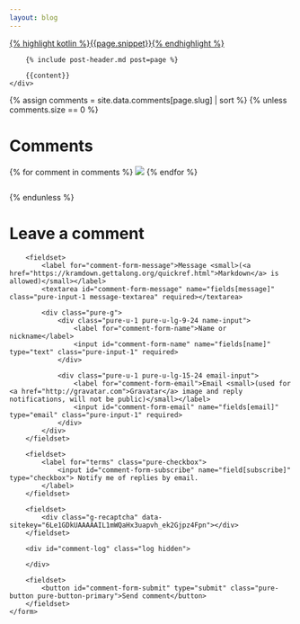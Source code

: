 ```yaml
---
layout: blog
---
```

<div class="blog-content">
    <div class="post-frame">
        <a href="{{post.url}}">
            <div class="cover snippet">
                {% highlight kotlin %}{{page.snippet}}{% endhighlight %}
            </div>
        </a>
        
        {% include post-header.md post=page %}
        
        {{content}}
    </div>
</div>

<div class="blog-content">
    {% assign comments = site.data.comments[page.slug] | sort %}
    {% unless comments.size == 0 %}
        <h1>Comments</h1>
        {% for comment in comments %}
            <img src="https://www.gravatar.com/avatar/{{comment.email}}"/>
        {% endfor %}
        <div style="height: 2em;"></div>
    {% endunless %}
    <h1>Leave a comment</h1>
    <form id="comment-form" method="POST" action="{{site.staticman_url}}" class="pure-form pure-form-stacked comment-form">
        <input name="options[slug]" type="hidden" value="{{page.slug}}">
        
        <fieldset>            
            <label for="comment-form-message">Message <small>(<a href="https://kramdown.gettalong.org/quickref.html">Markdown</a> is allowed)</small></label>
            <textarea id="comment-form-message" name="fields[message]" class="pure-input-1 message-textarea" required></textarea>
            
            <div class="pure-g">
                <div class="pure-u-1 pure-u-lg-9-24 name-input">
                    <label for="comment-form-name">Name or nickname</label>
                    <input id="comment-form-name" name="fields[name]" type="text" class="pure-input-1" required>
                </div>
                
                <div class="pure-u-1 pure-u-lg-15-24 email-input">
                    <label for="comment-form-email">Email <small>(used for <a href="http://gravatar.com">Gravatar</a> image and reply notifications, will not be public)</small></label>
                    <input id="comment-form-email" name="fields[email]" type="email" class="pure-input-1" required>
                </div>
            </div>
        </fieldset>
        
        <fieldset>
            <label for="terms" class="pure-checkbox">
                <input id="comment-form-subscribe" name="field[subscribe]" type="checkbox"> Notify me of replies by email.
            </label>
        </fieldset>
        
        <fieldset>
            <div class="g-recaptcha" data-sitekey="6Le1GDkUAAAAAIL1mWQaHx3uapvh_ek2Gjpz4Fpn"></div>
        </fieldset>
        
        <div id="comment-log" class="log hidden">
            
        </div>
        
        <fieldset>
            <button id="comment-form-submit" type="submit" class="pure-button pure-button-primary">Send comment</button>
        </fieldset>
    </form>
</div>